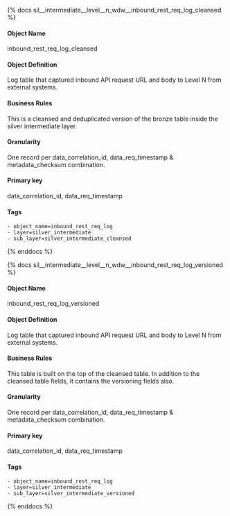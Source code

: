 {% docs sil__intermediate__level__n_wdw__inbound_rest_req_log_cleansed %}

#### Object Name
inbound_rest_req_log_cleansed

#### Object Definition
Log table that captured inbound API request URL and body to Level N from external systems.

#### Business Rules
This is a cleansed and deduplicated version of the bronze table inside the silver intermediate layer.

#### Granularity
One record per data_correlation_id, data_req_timestamp & metadata_checksum combination.

#### Primary key
data_correlation_id, data_req_timestamp

#### Tags
    - object_name=inbound_rest_req_log
    - layer=silver_intermediate
    - sub_layer=silver_intermediate_cleansed

{% enddocs %}

{% docs sil__intermediate__level__n_wdw__inbound_rest_req_log_versioned %}

#### Object Name
inbound_rest_req_log_versioned

#### Object Definition
Log table that captured inbound API request URL and body to Level N from external systems.

#### Business Rules
This table is built on the top of the cleansed table. In addition to the cleansed table fields, it contains the versioning fields also.

#### Granularity
One record per data_correlation_id, data_req_timestamp & metadata_checksum combination.

#### Primary key
data_correlation_id, data_req_timestamp

#### Tags
    - object_name=inbound_rest_req_log
    - layer=silver_intermediate
    - sub_layer=silver_intermediate_versioned

{% enddocs %}